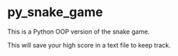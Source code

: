 # py_snake_game
This is  a Python OOP version of the snake game.

This will save your high score in a text file to keep track.
